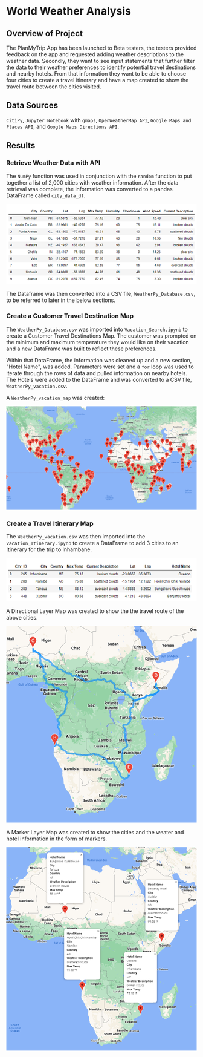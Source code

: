 # World Weather Analysis

## Overview of Project
The PlanMyTrip App has been launched to Beta testers, the testers provided feedback on the app and requested adding weather descriptions to the weather data. Secondly, they want to see input statements that further filter the data to their weather preferences to identify potential travel destinations and nearby hotels. From that information they want to be able to choose four cities to create a travel itinerary and have a map created to show the travel route between the cities visited.

## Data Sources
`CitiPy`, `Jupyter Notebook` with `gmaps`, `OpenWeatherMap API`, `Google Maps and Places API`, and `Google Maps Directions API`.

## Results
### Retrieve Weather Data with API
The `NumPy` function was used in conjunction with the `random` function to put together a list of 2,000 cities with weather information. After the data retrieval was complete, the information was converted to a pandas DataFrame called `city_data_df`.

![City_Data_Df](Weather_Database/WeatherPy_DF.png)

The Dataframe was then converted into a CSV file, `WeatherPy_Database.csv`, to be referred to later in the below sections.

### Create a Customer Travel Destination Map
The `WeatherPy_Database.csv` was imported into `Vacation_Search.ipynb` to create a Customer Travel Destinations Map. The customer was prompted on the minimum and maximum temperature they would like on their vacation and a new DataFrame was built to reflect these preferences.

Within that DataFrame, the information was cleaned up and a new section, "Hotel Name", was added. Parameters were set and a `for` loop was used to iterate through the rows of data and pulled information on nearby hotels. The Hotels were added to the DataFrame and was converted to a CSV file, `WeatherPy_vacation.csv`.

A `WeatherPy_vacation_map` was created:

![WeatherPy_vacation_map](Vacation_Search/WeatherPy_vacation_map.png)


### Create a Travel Itinerary Map
The `WeatherPy_vacation.csv` was then imported into the `Vacation_Itinerary.ipynb` to create a DataFrame to add 3 cities to an Itinerary for the trip to Inhambane. 

![Itinerary DataFrame](Vacation_Itinerary/Itinerary_df.png)

A Directional Layer Map was created to show the the travel route of the above cities.

![Travel_Route](Vacation_Itinerary/WeatherPy_travel_map.png)

A Marker Layer Map was created to show the cities and the weater and hotel information in the form of markers.

![Marker_Map](Vacation_Itinerary/WeatherPy_travel_map_markers.png)
